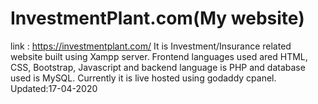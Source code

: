 # InvestmentPlant.com(My website)
link : https://investmentplant.com/
It is Investment/Insurance related website built using Xampp server. Frontend languages used ared HTML, CSS, Bootstrap, Javascript and backend language is PHP and database used is MySQL. Currently it is live hosted using godaddy cpanel.
Updated:17-04-2020
